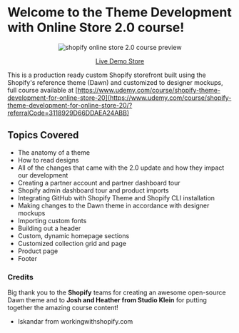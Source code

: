 # Welcome to the Theme Development with Online Store 2.0 course!

<div align="center">
  <img src="https://cdn.shopify.com/s/files/1/0600/7078/9312/files/ezgif.com-gif-maker.gif?v=1632495493" alt="shopify online store 2.0 course preview">
  <p align="center">
    <a href="https://moo-vintage-thrift.myshopify.com/">Live Demo Store</a>
  </p>
</div>



This is a production ready custom Shopify storefront built using the Shopify's reference theme (Dawn) and customized to designer mockups, full course available at [https://www.udemy.com/course/shopify-theme-development-for-online-store-20](https://www.udemy.com/course/shopify-theme-development-for-online-store-20/?referralCode=3118929D66DDAEA24ABB)

## Topics Covered

* The anatomy of a theme 
* How to read designs 
* All of the changes that came with the 2.0 update and how they impact our development
* Creating a partner account and partner dashboard tour
* Shopify admin dashboard tour and product imports
* Integrating GitHub with Shopify Theme and Shopify CLI installation
* Making changes to the Dawn theme in accordance with designer mockups
* Importing custom fonts
* Building out a header
* Custom, dynamic homepage sections
* Customized collection grid and page
* Product page
* Footer



### Credits
Big thank you to the **Shopify** teams for creating an awesome open-source Dawn theme and to **Josh and Heather from Studio Klein** for putting together the amazing course content!
- Iskandar from workingwithshopify.com
